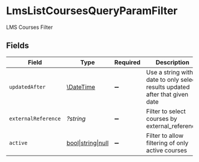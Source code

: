 # LmsListCoursesQueryParamFilter

LMS Courses Filter


## Fields

| Field                                                                         | Type                                                                          | Required                                                                      | Description                                                                   | Example                                                                       |
| ----------------------------------------------------------------------------- | ----------------------------------------------------------------------------- | ----------------------------------------------------------------------------- | ----------------------------------------------------------------------------- | ----------------------------------------------------------------------------- |
| `updatedAfter`                                                                | [\DateTime](https://www.php.net/manual/en/class.datetime.php)                 | :heavy_minus_sign:                                                            | Use a string with a date to only select results updated after that given date | 2020-01-01T00:00:00.000Z                                                      |
| `externalReference`                                                           | *?string*                                                                     | :heavy_minus_sign:                                                            | Filter to select courses by external_reference                                |                                                                               |
| `active`                                                                      | [bool\|string\|null](../../Models/Operations/Active.md)                       | :heavy_minus_sign:                                                            | Filter to allow filtering of only active courses                              |                                                                               |